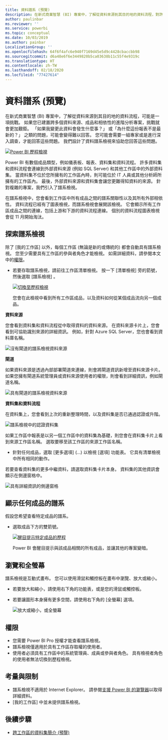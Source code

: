 ```yaml
---
title: 資料譜系 (預覽)
description: 在新式商業智慧 (BI) 專案中，了解從資料來源到其目的地的資料流程，對許多客戶來說是重要挑戰。
author: paulinbar
ms.reviewer: ''
ms.service: powerbi
ms.topic: conceptual
ms.date: 10/03/2019
ms.author: painbar
LocalizationGroup: ''
ms.openlocfilehash: 64f6f4afc6e940f7169d45e5d9c4428cbaccbb98
ms.sourcegitcommit: d6a48e6f6e3449820b5ca03638b11c55f4e9319c
ms.translationtype: HT
ms.contentlocale: zh-TW
ms.lasthandoff: 02/18/2020
ms.locfileid: "77427614"
---
```

# <a name="data-lineage-preview"></a>資料譜系 (預覽)
在新式商業智慧 (BI) 專案中，了解從資料來源到其目的地的資料流程，可能是一項挑戰。 如果您已建置跨多個資料來源、成品和相依性的進階分析專案，挑戰就會更加艱鉅。  「如果我變更此資料會發生什麼事？」 或「為什麼這份報表不是最新的？」 之類的問題，可能會變得難以回答。 您可能會需要一組專家或是進行深入調查，才能回答這些問題。 我們設計了資料譜系檢視來協助您回答這些問題。

[![Power BI 歷程檢視](media/service-data-lineage/power-bi-lineage-view-cropped.png) ](media/service-data-lineage/power-bi-lineage-view-full-size.png#lightbox)
 
Power BI 有數個成品類型，例如儀表板、報表、資料集和資料流程。 許多資料集和資料流程會連線到外部資料來源 (例如 SQL Server) 和其他工作區中的外部資料集。 當資料集不位於您所擁有的工作區內時，則可能位於 IT 人員或其他分析師所擁有的工作區內。 最後，外部資料來源和資料集會讓您更難得知資料的來源。 針對複雜的專案，我們引入了譜系檢視。 

在譜系檢視中，您會看到工作區中所有成品之間的譜系關聯性以及其所有外部相依性。 資料流程已經有了圖表檢視，而譜系檢視會展開該檢視。 它會顯示所有工作區成品之間的連線，包括上游和下游的資料流程連線。 個別的資料流程圖表檢視會從 11 月開始淘汰。

## <a name="explore-lineage-view"></a>探索譜系檢視

除了 [我的工作區] 以外，每個工作區 (無論是新的或傳統的) 都會自動具有譜系檢視。 您至少需要具有工作區的參與者角色才能檢視。 如需詳細資料，請參閱本文中的[權限](#permissions)。 

- 若要存取譜系檢視，請前往工作區清單檢視。 按一下 [清單檢視]  旁的箭號，然後選取 [譜系檢視]  。

    [![切換至歷程檢視](media/service-data-lineage/power-bi-lineage-list-view-cropped.png) ](media/service-data-lineage/power-bi-lineage-list-view.png#lightbox)

    您會在此檢視中看到所有工作區成品，以及資料如何從某個成品流向另一個成品。

**資料來源**

您會看到資料集和資料流程從中取得資料的資料來源。 在資料來源卡片上，您會看到可協助識別來源的詳細資訊。 例如，針對 Azure SQL Server，您也會看到資料庫名稱。

![沒有閘道的譜系檢視資料來源](media/service-data-lineage/power-bi-lineage-data-source-no-gateway.png)
 
**閘道**

如果資料來源是透過內部部署閘道來連線，則會將閘道資訊新增至資料來源卡片。 如果您擁有閘道系統管理員或資料來源使用者的權限，則會看到詳細資訊，例如閘道名稱。

![具有閘道的譜系檢視資料來源](media/service-data-lineage/power-bi-lineage-data-source-with-gateway.png)

**資料集和資料流程**
 
在資料集上，您會看到上次的重新整理時間，以及資料集是否已通過認證或升階。

![譜系檢視中的認證資料集](media/service-data-lineage/power-bi-lineage-external-certified-dataset.png)
 
如果工作區中報表是以另一個工作區中的資料集為基礎，則您會在資料集卡片上看到來源工作區名稱。 選取要移至該工作區的來源工作區名稱。
 
- 針對任何成品，選取 [更多選項]  (...) 以檢視 [選項] 功能表。 它具有清單檢視中所有相同的動作。
  
若要查看資料集的更多中繼資料，請選取資料集卡片本身。 資料集的其他資訊會顯示在側邊窗格中。

![具有詳細資訊的側邊窗格](media/service-data-lineage/power-bi-lineage-side-pane.png)
 
## <a name="show-lineage-for-any-artifact"></a>顯示任何成品的譜系 

假設您希望查看特定成品的譜系。

- 選取成品下方的雙箭號。

    [![醒目提示特定成品的歷程](media/service-data-lineage/power-bi-lineage-highlight-cropped.png)](media/service-data-lineage/power-bi-lineage-highlight-full-size.png#lightbox)

    Power BI 會醒目提示與該成品相關的所有成品，並讓其他的專案變暗。 

## <a name="navigation-and-full-screen"></a>瀏覽和全螢幕 

譜系檢視是互動式畫布。 您可以使用滑鼠和觸控板在畫布中瀏覽、放大或縮小。  

- 若要放大和縮小，請使用右下角的功能表，或是您的滑鼠或觸控板。 

- 若要讓圖形本身擁有更多空間，請使用右下角的 [全螢幕] 選項。 

    ![放大或縮小，或全螢幕](media/service-data-lineage/power-bi-lineage-zoom-full-screen.png)

## <a name="permissions"></a>權限

- 您需要 Power BI Pro 授權才能查看譜系檢視。
- 譜系檢視僅適用於具有工作區存取權的使用者。
- 使用者必須具有工作區中的系統管理員、成員或參與者角色。 具有檢視者角色的使用者無法切換到歷程檢視。

## <a name="considerations-and-limitations"></a>考量與限制

- 譜系檢視不適用於 Internet Explorer。 請參閱[支援 Power BI 的瀏覽器](power-bi-browsers.md)以取得詳細資料。
- [我的工作區] 中並未提供譜系檢視。

## <a name="next-steps"></a>後續步驟

- [跨工作區的資料集簡介 (預覽)](service-datasets-across-workspaces.md)
